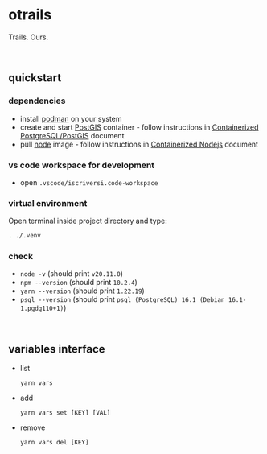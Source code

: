 # otrails

Trails. Ours.

<br />




## quickstart

### dependencies
* install [podman](https://podman.io/) on your system
* create and start [PostGIS](https://hub.docker.com/r/postgis/postgis) container - follow instructions in [Containerized PostgreSQL/PostGIS](./doc/postgres.md) document
* pull [node](https://hub.docker.com/_/node) image - follow instructions in [Containerized Nodejs](./doc/nodejs.md) document

### vs code workspace for development
* open `.vscode/iscriversi.code-workspace`

### virtual environment
Open terminal inside project directory and type:
```bash
. ./.venv
```

### check
* `node -v` (should print `v20.11.0`)
* `npm --version` (should print `10.2.4`)
* `yarn --version` (should print `1.22.19`)
* `psql --version` (should print `psql (PostgreSQL) 16.1 (Debian 16.1-1.pgdg110+1)`)

<br />




## variables interface

* list
    ```
    yarn vars
    ```
* add
    ```
    yarn vars set [KEY] [VAL]
    ```
* remove
    ```
    yarn vars del [KEY]
    ```
